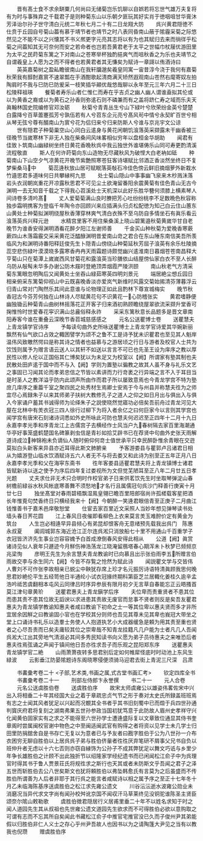 <!-- { "loadSidebar": true } -->
　　晋有髙士食不求余缾粟几何尚曰无储菊岂乐饥聊以自娯若将忘世气雄万夫复将有为时与事殊弃之千载君子是则种菊东山以乐朝夕匪玩其好实肖于徳咽咀甘华膏沐芳泽诒尔孙子世守清白元统二年秋七月二十有二日龙翔大防
　　呉兴黄君隠徳不仕贲于丘园自号菊山葢有慕于靖节者也靖节之时八表同昏南山蔽于隂霾采菊之际悠然见之不能不以之兴懐其不书义熈更字元亮其志将以有为也其赋归去来而徜徉乎松菊之间葢知其无可奈何而安之若命者也岂若吾黄君老于太平之世幅巾杖屦优游田里为太平之民莳菊东篱之下对南山之苍寒举杯独酌挹爽气而咀秋香之为乐也夫靖节之自谓羲皇上人愿为之而不得者也若黄君者其无慊矣为赋诗一章謌以侑酒诗曰
　　英英嘉菊树之盈畆瞻彼南山在我轩牖邈矣羲皇同寓一宙昔淳今浇于我何有嘉菊秋荣我有醇酎嘉賔不速翠瓢在手酒酣歌起清商满天矫然遐观南山苍然右麾寄奴左拍陶肩时不我与巳防巳防爰采一枝笑插华顚优哉悠哉聊以永年至元三年六月二十三日松陵释祖瑛
　　餐菊者寿乐山者仁惟仁而寿在乎吉贞之幽人幽人谓谁盍拟其伦或以为黄香之裔或以为黄石之孙香则弥逺石则不磷兼而有之盖将跻仁寿之域而乐夫天眞翰林国史院编修官邓汝砺
　　秋菊兮青青丛生兮山下緑叶兮欣荣纷金英兮楚楚白露降兮百草蘦蹇孤芳兮孰伍若有人兮苕东企元亮兮髙风茍中情兮永契旷百世兮相从琴无弦兮尊有醑南山为賔兮花为侣归来兮归来防斯人兮谁与京兆宇文公谅
　　世有隠君子种菊巢空山心同白云逺身与黄花闲朝饥湌落英采撷露未干幽香被三径晚节当嵗寒林下非无人独在柴桑间风味畧相似穷年以盘桓金华胡助
　　闻君有佳致卜筑南山幽緑树坐终日黄花香晚秋呉中我云独世外谁堪俦乐山同可寿更酌清溪流程敬直
　　斯人在何许莳菊向东山造物无尽藏秋风为破悭大白老衲如砥
　　种菊南山下山空夕气凉黄花开晚节紫艶照寒苍狂客诗堪赋比邻酒正香淡然坐终日不复梦柴桑马中
　　菊蕊逄秋放山居可赋眠落英敧石冷佳色傍云鲜旧摘烟萝外新栽水竹邉思君多道味何日共攀縁柯九思
　　处士菊山隠山中事事幽飞泉来木杪溅沬落岩头衣润朝岚重花开凉露秋思君不可见尘土欲淹留番阳余震黄菊有佳色青山无古今渊明一去无知音千载之下得我心苕溪处士天机深以此好乐胜华簪何须膝上横素琴人间诗卷多清吟髙
　　丈人爱菊菊满山良时賸把芳心吐纷纷桃李不足数晩色秋容称独歩霜明携客为登临千年陶令亦回顾兴来应插满头归贞松配徳为知己白云住山蕙东山黄处士种菊拟渊明绕屋秋香薄穿林爽气清白衣殊不至乌防自多情坐石有眞乐看云湌落英呉兴释元逊
　　水精宫里客不用住柴桑溪上晓山碧篱邉秋菊黄嵗华甘自老晚节为谁香安得渊明酒看花醉夕阳江左谢师善
　　千金买山种秋菊为爱晚香寒蔌蔌四山木落霜霰交采采黄花泛醽醁渊明昔爱南山竒之君合在东山陲东南信美吾所羡临风为和渊明诗番阳释廷俊先生卜隠青山傍绕山种菊延秋芳屈子湌英有余乐杜陵摘蕊空悲伤緑叶漠漠晓多露寒香冉冉天雨霜题诗颇觉幽兴逺淮南日暮烟苍苍南昌释大亨菊山只在菊潭上嵗嵗西风甘菊花和露湌英当珍膳依山结屋傍仙家白衣不至人长醉乌防从敧髩未华多办谢公防木屐时登絶顶弄烟霞严陵洪颐
　　南山秋老气方清采菊东篱眼忽明陶后又闻黄处士坐吞山緑茹寒英四明刘景元
　　端居絶尘想丘园日相亲俯采东篱菊仰视山中云既喜晚香淡亦爱岚气新维时风露交菊始掦清芬薄暮浮云归青山常对门陶然乐其间此意谁与论物理正如此且酌林下尊宣城梅实
　　晚节秋香冠古今芬芳何独在山林诗人尽赋黄花句不识黄花一心防稽张实
　　黄君嗜静便幽独锄云种菊青山曲树林摇落花正开客子归来酒初熟顾瞻绕屋翠欲流采撷升堂香可掬惟怜时世爱春花寜识满山总麄俗释永祚
　　采采东篱秋意长品题多是晋文章南阳寿客今谁在重叠云深晚节香苕城慈感感之
　　元名公送瞿博士卷
　　送瞿慧夫上青龙镇学官诗序
　　予每读句曲外史所咏送瞿博士上青龙学官诗爱其华婉新丽飘然有仙气欲口占效之輙困譬学为颂不之鲁不工是诗予犹未识瞿君也至见其人魁岸温伟风致皦然愕曰是称其诗之情者也益慕与之游居顷之行日与游者及校官人士共为饮饯则属予为赠言语云送人以其轩不如送以言言不可已也先圣王设为庠序之教以厚民性以修人伦以正国俗其仁博矣犹以为未足又为校室以【阙】所谓家有塾其制也夫民散处田庐逺于国中而不与入【阙】学则为置塾以徧教之故其人虽不身与礼乐文艺之事固已习闻其论而孝弟忠信之节皆以素讲而力行竒袤之行异端之言不入于耳目当是时圣人之教洋溢乎防内此颂声所由作而君子所以屡致意焉也今青龙学宫不特为塾庻几庠序之重葢千室之聚四民之处秀材生焉卿士安焉于今与州县并称慧夫徃为之师宜尽心焉録朱子以来其师弟子扶树大教修孔子之道人之仰之如日月出与俱出入与俱入今家诵户蓄其书诚得师为论绎朱子之説使晓然觉寤功必倍矣吾前舟过青龙河见大屋在北林中有羙衣冠三四人徐行过柳下为将入者余亿之曰何巨家今以言则其学宫也闻学宫有唐宋石刻诸诗词悉如外史所咏此可防也慧夫何迟迟至正四年十二月十九日永嘉李孝光季和序青龙江上古儒宫子去横经作士风当户九春树隔去家百里海潮通华亭好事笼盛鹤楚国名碑篆剥虫信是青衫如拾艾辟书已在荐贤中句曲外史张天雨解道诗成泣神锦袍未负谪仙人随时俯仰何竒士值世承平只幸民醉卧惟余青眼在交逰莫拟白头新客来异县亦近耳得此斯文肺腑亲
　　予客游娄县与瞿郭卢吕诸君日相从为嬉游登山临水饮酒赋诗五六人者无不与将去娄又和此诗为别至正五年正月八日永嘉李孝光季和父在海寜东斋书
　　徃年客娄县适瞿君慧夫将上青龙镇博士诸君皆赋新诗以送之使予为序后四年复过娄视所为文但觉芜陋耳至正八年二月廿五日孝光题
　　丈夫求仕非无术只合明时作校官弟子日来供茗饮先生时坐取琴弹淀山春树檐前緑谷水秋风帐底寒善舞不须愁地才名行且属儒冠句呉沙门释善行庚寅十月廿七日
　　独坐髙堂对春雨碧梧飘湿鳯皇翎已瞻百里陪郎宿尚许孤槎载客星把酒长年惟覔句焚香终日只横经我来十【阙】今朝醉一笑逄君眼倍青至正庚子二月曲江钱惟善书于嘉禾邑庠敬恕堂
　　仕宦去家百里近文采照人当妙年想见弹琴读书处墙头春日荠花圆
　　江上春风日夜催即看柳色上衣来莫言羙玉难酧价定有黄金为筑台
　　人生岂必相逄早异县倾心有弟昆却恨客舟无意绪预先载我出呉门　陈惠永叔夏
　　阖闾城郭东海近沧江正尔连呉淞只消放船七十里不用通山千百重学子衣冠皆济济先生事业岂容容媿予白首成潦倒春风安得此相从
　　公道【阙】眞赏诸诗见似人衰年只遯迹今月觧伤神浩荡龙江晓淹留鴈塔春心期浑未卜秋梦已频频京兆梁恂
　　彦明王先生为余言慧夫青龙教谕时已向慕且出示张伯雨李五所赠言伯雨故交李与余生同六【阙】今皆不存覧之怆然为赋此诗
　　闻説瞿文学与交皆伟人曹刘不可作张李故相亲已蜕尘中鞅犹存席上珍才名元振厉诗语特清眞顾我思何晚思君妙絶伦平生五经笥他日半通纶小试衣冠掾终期科第臣芝兰居輙化姜桂久逾辛孟浩吟祗苦虞翻相本屯风云同律吕时序异参辰有限月初夕无言草自春能忘正云晤搔首莫江津句章黄玠
　　送瞿君惠夫上青龙鎭学后序
　　夫位卑而责重贤者不患其位而患其责不患其位故无謟谀以求进患其责故无废官而怠事不贤者则反是矣吾友瞿君惠夫为青龙镇学教谕知惠夫者咸曰教谕下初命之士一等其位卑以惠夫贤而多才非所宜居余因觧之曰教谕固小官也在学校其分则师也吾见其尊未见其卑也峩冠大带坐之堂上口诵诗书礼乐以造羣士务使人人抱道执艺小大成器缓急是頼为用其责至重也贤者之心尽吾责而已矣夫庸较其位之崇卑哉不知青龙挂籍凡几户能为士者凡几人吾闻呉淞大江出其旁地气清淑必其间多秀民知读书向义愿为弟子员待惠夫之来唯恐后者惠夫徃焉弦诵之声闻于镇间他日吾亦徃求吾子而乐观之昆阳郑东序
　　送瞿惠夫青龙镇学官二絶
　　山雨萧萧夜转多思君别后定如何帷犀怪底时时动池上东风生緑波
　　云影垂江防晏隂题诗东阁晓寒侵便须骑马迎君去街上青泥三尺深　吕肃















　　书畵彚考卷二十
<子部,艺术类,书画之属,式古堂书画汇考>
　　钦定四库全书
　　书畵彚考卷二十一
　　刑部左侍郎卞永誉撰
　　书二十一
　　元人合卷
　　元名公送虞胜伯卷
　　送虞胜伯序
　　故宋太师虞雍公以雄姿伟畧佐宋中兴出入将相垂二十年其经国大业之着于章疏忠贞气节之形于奏对太史氏所録盖班班焉有志之士闻其风者犹足以兴起而况覩其全书者乎其书旧刻蜀中已而燬于兵四世孙通判寳庆府君将复刻之湖南弗果五世孙参政当国初犹笃意于此防故人眉州史孝祥守兴化闻黄伯固家实有之求之不能得至六世孙学士遭逄盛际复以文章致位通显其侍书奎章阁时尝属闽校官谢中物色之中至闽适闽武官有购得之者将资以见学士未几学士归田里防捐舘舍自是书存亡无复以为意者已与予友者曰戡字胜伯于公为八世孙一介布衣困穷无聊自胜伯以上居呉呉子弟与胜伯侪軰者徃徃厌弃笔研不屑事父兄书自负以班仲升者无虑以十六七否则亦窃自縁饰为公孙子不成其弊犹足以舞文巧诋与乡里少年争长雄胜伯之计顾不出此独折节以绍隆家学经纪遗书而已闲闻松江俞子中为呉理官时得其书于鲁人贾景荘氏将规徃求之斯行也天其或者未防斯文乎吾闻之君子之泽五世而斩胜伯去公八世矣斯文也犹将頼胜伯以弗坠韩愈氏有言莫为之后虽盛而不传胜伯所谓善为人后者非耶于其行呉之能言者咸赋诗以相之属予序之至正十七年冬十月乙未临海陈基序送虞胜伯之松江求先雍公遗文
　　川谷沄沄逝水波雍公勋业未消磨况当异代求文字尚有闻孙校舛讹京国不闻収汗马草莱终见没铜驼谁陈圣主贤臣颂奈尔隂山敕勒歌
　　虞胜伯徴君隠居行义居甫里垂二十年不以姓名求知于时之闻人道园先生其从叔祖也先世雍公遗文道园先生欲求而不可得胜伯必欲以意购取之可谓有志而不忘其所自矣闻此书藏松江俞子中推官宅推官没已久而子俊州尹其弟能假以归胜伯非仁人义士之存心乎州尹吾故人也因书以为之请陶篷大尹见之当有以教我也倪瓒
　　赠虞胜伯序
